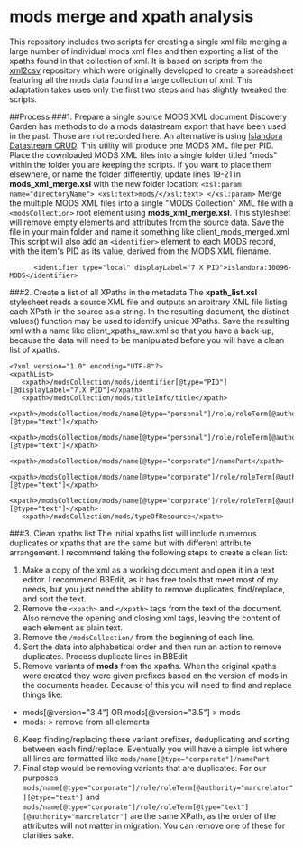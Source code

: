 # mods merge and xpath analysis
This repository includes two scripts for creating a single xml file merging a large number of individual mods xml files and then exporting a list of the xpaths found in that collection of xml. It is based on scripts from the [xml2csv](https://github.com/carakey/xml2csv) repository which were originally developed to create a spreadsheet featuring all the mods data found in a large collection of xml. This adaptation takes uses only the first two steps and has slightly tweaked the scripts.

##Process
###1. Prepare a single source MODS XML document
Discovery Garden has methods to do a mods datastream export that have been used in the past. Those are not recorded here. An alternative is using [Islandora Datastream CRUD](https://github.com/SFULibrary/islandora_datastream_crud). This utility will produce one MODS XML file per PID.
Place the downloaded MODS XML files into a single folder titled "mods" within the folder you are keeping the scripts. If you want to place them elsewhere, or name the folder differently, update lines 19-21 in **mods_xml_merge.xsl** with the new folder location:
	```
    <xsl:param name="directoryName">
        <xsl:text>mods/</xsl:text>
    </xsl:param>
    ```
Merge the multiple MODS XML files into a single "MODS Collection" XML file with a `<modsCollection>` root element using **mods_xml_merge.xsl**. This stylesheet will remove empty elements and attributes from the source data. Save the file in your main folder and name it something like client_mods_merged.xml
This script will also add an `<identifier>` element to each MODS record, with the item's PID as its value, derived from the MODS XML filename.
```
      <identifier type="local" displayLabel="7.X PID">islandora:10096-MODS</identifier>
```
###2. Create a list of all XPaths in the metadata
The **xpath_list.xsl** stylesheet reads a source XML file and outputs an arbitrary XML file listing each XPath in the source as a string. In the resulting document, the distinct-values() function may be used to identify unique XPaths.
Save the resulting xml with a name like client_xpaths_raw.xml so that you have a back-up, because the data will need to be manipulated before you will have a clean list of xpaths.
```
<?xml version="1.0" encoding="UTF-8"?>
<xpathList>
   <xpath>/modsCollection/mods/identifier[@type="PID"][@displayLabel="7.X PID"]</xpath>
   <xpath>/modsCollection/mods/titleInfo/title</xpath>
   <xpath>/modsCollection/mods/name[@type="personal"]/role/roleTerm[@authority="marcrelator"][@type="text"]</xpath>
   <xpath>/modsCollection/mods/name[@type="personal"]/role/roleTerm[@authority="marcrelator"][@type="text"]</xpath>
   <xpath>/modsCollection/mods/name[@type="corporate"]/namePart</xpath>
   <xpath>/modsCollection/mods/name[@type="corporate"]/role/roleTerm[@authority="marcrelator"][@type="text"]</xpath>
   <xpath>/modsCollection/mods/name[@type="corporate"]/role/roleTerm[@authority="marcrelator"][@type="text"]</xpath>
   <xpath>/modsCollection/mods/typeOfResource</xpath>
```
###3. Clean xpaths list
The initial xpaths list will include numerous duplicates or xpaths that are the same but with different attribute arrangement. I recommend taking the following steps to create a clean list:
1. Make a copy of the xml as a working document and open it in a text editor. I recommend BBEdit, as it has free tools that meet most of my needs, but you just need the ability to remove duplicates, find/replace, and sort the text.
2. Remove the ```<xpath>``` and ```</xpath>``` tags from the text of the document. Also remove the opening and closing xml tags, leaving the content of each element as plain text.
3. Remove the ```/modsCollection/``` from the beginning of each line.
4. Sort the data into alphabetical order and then run an action to remove duplicates. Process duplicate lines in BBEdit
5. Remove variants of **mods** from the xpaths. When the original xpaths were created they were given prefixes based on the version of mods in the documents header. Because of this you will need to find and replace things like:
- mods[@version="3.4"] OR mods[@version="3.5"] > mods
- mods: > remove from all elements
6. Keep finding/replacing these variant prefixes, deduplicating and sorting between each find/replace. Eventually you will have a simple list where all lines are formatted like ```mods/name[@type="corporate"]/namePart```
7. Final step would be removing variants that are duplicates. For our purposes ```mods/name[@type="corporate"]/role/roleTerm[@authority="marcrelator"][@type="text"]```
and ```mods/name[@type="corporate"]/role/roleTerm[@type="text"][@authority="marcrelator"]``` are the same XPath, as the order of the attributes will not matter in migration. You can remove one of these for clarities sake.

